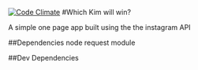 [![Code Climate](https://codeclimate.com/github/RachBLondon/which-kim-will-win/badges/gpa.svg)](https://codeclimate.com/github/RachBLondon/which-kim-will-win)
#Which Kim will win?

A simple one page app built using the the instagram API


##Dependencies
node request module

##Dev Dependencies
